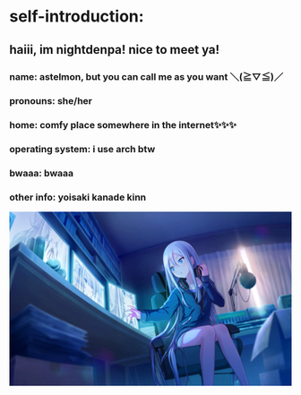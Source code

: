 # self-introduction:

## haiii, im nightdenpa! nice to meet ya! 
### name: astelmon, but you can call me as you want ＼(≧▽≦)／
### pronouns: she/her
### home: comfy place somewhere in the internet✨✨✨
### operating system: i use arch btw
### bwaaa: bwaaa
### other info: yoisaki kanade kinn
![This file is from the game assets of Project SEKAI: Colorful Stage!. The copyright is held by SEGA, Colorful Palette Inc., and Crypton Future Media, INC. This file is displayed here under the conditions of fair dealing.](assets/Kanade_3_art.png)

<!--
**nightdenpa/nightdenpa** is a ✨ _special_ ✨ repository because its `README.md` (this file) appears on your GitHub profile.

Here are some ideas to get you started:

- 🔭 I’m currently working on ...
- 🌱 I’m currently learning ...
- 👯 I’m looking to collaborate on ...
- 🤔 I’m looking for help with ...
- 💬 Ask me about ...
- 📫 How to reach me: ...
- 😄 Pronouns: ...
- ⚡ Fun fact: ...
-->

